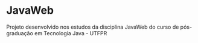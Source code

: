 # JavaWeb
Projeto desenvolvido nos estudos da disciplina JavaWeb do curso de pós-graduação em Tecnologia Java - UTFPR
